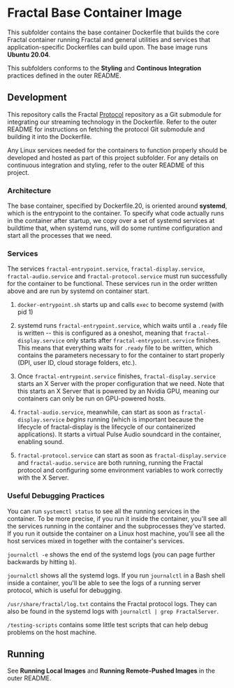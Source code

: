 # Fractal Base Container Image

This subfolder contains the base container Dockerfile that builds the core Fractal container running Fractal and general utilities and services that application-specific Dockerfiles can build upon. The base image runs **Ubuntu 20.04**.

This subfolders conforms to the **Styling** and **Continous Integration** practices defined in the outer README.

## Development

This repository calls the Fractal [Protocol](https://github.com/fractal/protocol) repository as a Git submodule for integrating our streaming technology in the Dockerfile. Refer to the outer README for instructions on fetching the protocol Git submodule and building it into the Dockerfile.

Any Linux services needed for the containers to function properly should be developed and hosted as part of this project subfolder. For any details on continuous integration and styling, refer to the outer README of this project.

### Architecture

The base container, specified by Dockerfile.20, is oriented around **systemd**, which is the entrypoint to the container. To specify what code actually runs in the container after startup, we copy over a set of systemd services at buildtime that, when systemd runs, will do some runtime configuration and start all the processes that we need.

### Services

The services `fractal-entrypoint.service`, `fractal-display.service`, `fractal-audio.service` and `fractal-protocol.service` must run successfully for the container to be functional. These services run in the order written above and are run by systemd on container start.

1. `docker-entrypoint.sh` starts up and calls `exec` to become systemd (with pid 1)

2. systemd runs `fractal-entrypoint.service`, which waits until a `.ready` file is written -- this is configured as a oneshot, meaning that `fractal-display.service` only starts after `fractal-entrypoint.service` finishes. This means that everything waits for `.ready` file to be written, which contains the parameters necessary to for the container to start properly (DPI, user ID, cloud storage folders, etc.).

3. Once `fractal-entrypoint.service` finishes, `fractal-display.service` starts an X Server with the proper configuration that we need. Note that this starts an X Server that is powered by an Nvidia GPU, meaning our containers can only be run on GPU-powered hosts.

4. `fractal-audio.service`, meanwhile, can start as soon as `fractal-display.service` *begins* running (which is important because the lifecycle of fractal-display is the lifecycle of our containerized applications). It starts a virtual Pulse Audio soundcard in the container, enabling sound.

5. `fractal-protocol.service` can start as soon as `fractal-display.service` and `fractal-audio.service` are both running, running the Fractal protocol and configuring some environment variables to work correctly with the X Server.

### Useful Debugging Practices

You can run `systemctl status` to see all the running services in the container. To be more precise, if you run it inside the container, you'll see all the services running in the container and the subprocesses they've started. If you run it outside the container on a Linux host machine, you'll see all the host services mixed in together with the container's services.

`journalctl -e` shows the end of the systemd logs (you can page further backwards by hitting `b`).

`journalctl` shows all the systemd logs. If you run `journalctl` in a Bash shell inside a container, you'll be able to see the logs of a running server protocol, which is useful for debugging.

`/usr/share/fractal/log.txt` contains the Fractal protocol logs. They can also be found in the systemd logs with `journalctl | grep FractalServer`.

`/testing-scripts` contains some little test scripts that can help debug problems on the host machine.

## Running

See **Running Local Images** and **Running Remote-Pushed Images** in the outer README.
